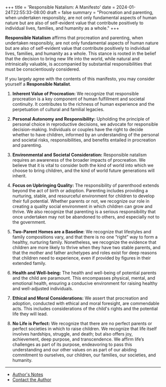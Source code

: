 +++
title = 'Responsible Natalism: A Manifesto'
date = 2024-01-24T22:55:33-08:00
draft = false
summary = "Procreation and parenting, when undertaken responsibly, are not only fundamental aspects of human nature but are also of self-evident value that contribute positively to individual lives, families, and humanity as a whole."
+++

**Responsible Natalism** affirms that procreation and parenting, when undertaken responsibly, are not only fundamental aspects of human nature but are also of self-evident value that contribute positively to individual lives, families, and humanity as a whole. This stance is rooted in the belief that the decision to bring new life into the world, while natural and intrinsically valuable, is accompanied by substantial responsibilities that must be conscientiously considered.

If you largely agree with the contents of this manifesto, you may consider yourself a **Responsible Natalist**.

1. **Inherent Value of Procreation:** We recognize that responsible procreation is a key component of human fulfillment and societal continuity. It contributes to the richness of human experience and the perpetuation of cultural and familial legacies.

2. **Personal Autonomy and Responsibility:** Upholding the principle of personal choice in reproductive decisions, we advocate for responsible decision-making. Individuals or couples have the right to decide whether to have children, informed by an understanding of the personal and societal risks, responsibilities, and benefits entailed in procreation and parenting.

3. **Environmental and Societal Consideration:** Responsible natalism requires an awareness of the broader impacts of procreation. We believe that it is vital to consider both the kind of world into which we choose to bring children, and the kind of world future generations will inherit.

4. **Focus on Upbringing Quality:** The responsibility of parenthood extends beyond the act of birth or adoption. Parenting includes providing a nurturing, stable, and resourceful environment for children to develop their full potential. Whether parents or not, we recognize our role in creating a quality social environment in which children can grow and thrive. We also recognize that parenting is a serious responsibility that once undertaken may not be abandoned to others, and especially not to the government.

5. **Two-Parent Homes are a Baseline**: We recognize that lifestyles and family compositions vary, and that there is no one “right” way to form a healthy, nurturing family. Nonetheless, we recognize the evidence that children are more likely to thrive when they have two stable parents, and that the mother and father archetypes and roles exist for deep reasons that children need to experience, even if provided by figures in their extended family.

6. **Health and Well-being:** The health and well-being of potential parents and the child are paramount. This encompasses physical, mental, and emotional health, ensuring a conducive environment for raising healthy and well-adjusted individuals.

7. **Ethical and Moral Considerations:** We assert that procreation and adoption, conducted with ethical and moral foresight, are commendable acts. This includes considerations of the child's rights and the potential life they will lead.

8. **No Life is Perfect:** We recognize that there are no perfect parents or perfect societies in which to raise children. We recognize that life itself involves hardships, struggle, and death; but also offers joy, achievement, deep purpose, and transcendence. We affirm life’s challenges as part of its purpose, endeavoring to pass this understanding and our other values on as part of our abiding commitment to ourselves, our children, our families, our societies, and humanity.

---

* [Author's Notes](/posts/notes)
* [Contact the Author](/posts/contact)
